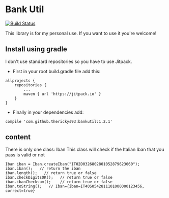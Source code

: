 # Bank Util

[![Build Status](https://travis-ci.org/therickys93/bankutil.svg?branch=master)](https://travis-ci.org/therickys93/bankutil)

This library is for my personal use. If you want to use it you're welcome!

## Install using gradle

I don't use standard repositories so you have to use Jitpack.

* First in your root build.gradle file add this:

```
allprojects {
	repositories {
		...
		maven { url 'https://jitpack.io' }
	}
}
```

* Finally in your dependencies add:

```
compile 'com.github.therickys93:bankutil:1.2.1'
```

## content

There is only one class: Iban
This class will check if the Italian Iban that you pass is valid or not

```
Iban iban = Iban.createIban("IT02D0326802801052879623060");
iban.iban();   // return the iban
iban.length();   // return true or false
iban.checkDigitsOK();   // return true or false
iban.ibanChecksum();    // return true or false
iban.toString();   // Iban={iban=IT40S0542811101000000123456, correct=true}
```
